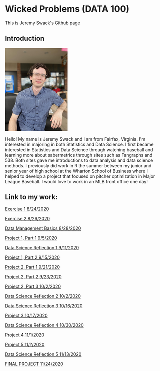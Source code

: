 # Wicked Problems (DATA 100)

This is Jeremy Swack's Github page

## Introduction

<img src="Jeremy_Github.jpg" alt="drawing" width="200"/>

Hello! My name is Jeremy Swack and I am from Fairfax, Virginia. I'm interested in majoring in both Statistics and Data Science. I first became interested in Statistics and Data Science through watching baseball and learning more about sabermetrics through sites such as Fangraphs and 538. Both sites gave me introductions to data analysis and data science methods. I previously did work in R the summer between my junior and senior year of high school at the Wharton School of Business where I helped to develop a project that focused on pitcher optimization in Major League Baseball. I would love to work in an MLB front office one day!

## Link to my work:

[Exercise 1 8/24/2020](DATA_100_Day_1.md)

[Exercise 2 8/26/2020](DATA_100_Day_2.md)

[Data Management Basics 8/28/2020](DATA_100_data_management_basics.md)

[Project 1, Part 1 9/5/2020](project_1_part_1.md)

[Data Science Reflection 1 9/11/2020](data_science_reflection_1_deep_qb.md)

[Project 1, Part 2 9/15/2020](project_1_part_2.md)

[Project 2, Part 1 9/21/2020](project_2_part_1.md)

[Project 2, Part 2 9/23/2020](project_2_part_2.md)

[Project 2, Part 3 10/2/2020](project_2_part_3.md)

[Data Science Reflection 2 10/2/2020](data_science_reflection_2_pitch_framing.md)

[Data Science Reflection 3 10/16/2020](data_science_reflection_3_GIS.md)

[Project 3 10/17/2020](project_3.md)

[Data Science Reflection 4 10/30/2020](data_science_reflection_4_TikTok.md)

[Project 4 11/1/2020](project_4.md)

[Project 5 11/?/2020](project_5.md)

[Data Science Reflection 5 11/13/2020](data_science_reflection_5.md)

[FINAL PROJECT 11/24/2020](final_project.md)


